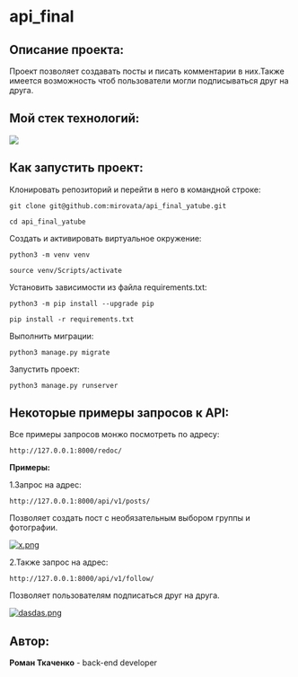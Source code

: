 # api_final
## Описание проекта:

Проект позволяет создавать посты и писать комментарии в них.Также имеется возможность чтоб пользователи могли подписываться друг на друга.

## Мой стек технологий:

<img src="https://img.shields.io/badge/Python-FFFAFA?style=for-the-badge&logo=python&logoColor=black"/>

## Как запустить проект: 

Клонировать репозиторий и перейти в него в командной строке:

```
git clone git@github.com:mirovata/api_final_yatube.git
```
```
cd api_final_yatube
```

Cоздать и активировать виртуальное окружение:
```
python3 -m venv venv
```
```
source venv/Scripts/activate
```
Установить зависимости из файла requirements.txt:
```
python3 -m pip install --upgrade pip
```
```
pip install -r requirements.txt
```

Выполнить миграции:
```
python3 manage.py migrate
```
Запустить проект:
```
python3 manage.py runserver
```
## Некоторые примеры запросов к API:

Все примеры запросов монжо посмотреть по адресу:

```
http://127.0.0.1:8000/redoc/
```
**Примеры:**

1.Запрос на адрес:

```
http://127.0.0.1:8000/api/v1/posts/
```

Позволяет создать пост с необязательным выбором группы и фотографии.

[![x.png](https://i.postimg.cc/xdpCNZq0/x.png)](https://postimg.cc/NyTYWp1V)

2.Также запрос на адрес:

```
http://127.0.0.1:8000/api/v1/follow/
```

Позволяет пользователям подписаться друг на друга.

[![dasdas.png](https://i.postimg.cc/9f7SyRQr/dasdas.png)](https://postimg.cc/t192jgPj)

## Автор:

**Роман Ткаченко** - back-end developer
